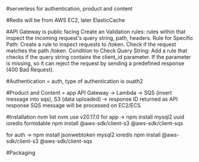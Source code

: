 #serverless for authentication, product and content

#Redis will be from AWS EC2, later ElasticCache

#API Gateway is public facing
Create an Validation rules: rules within that inspect the incoming request's query string, path, headers.
Rule for Specific Path: Create a rule to inspect requests to /token. Check if the request matches the path /token.
Condition to Check Query String: Add a rule that checks if the query string contains the client_id parameter. If the parameter is missing, so it can reject the request by sending a predefined response (400 Bad Request).

#Authentication = auth, type of authentication is ouath2 

#Product and Content = app
API Gateway -> Lambda -> SQS (insert message into sqs), S3 (data uploaded) -> response ID returned as API response
SQS message will be processed on EC2/ECS

#Installation
nvm list
nvm use v20.17.0
for app -> npm install mysql2 uuid ioredis formidable
npm install @aws-sdk/client-s3 @aws-sdk/client-sqs


for auth -> npm install jsonwebtoken mysql2 ioredis
npm install @aws-sdk/client-s3 @aws-sdk/client-sqs


#Packaging

